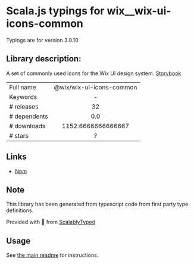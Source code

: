 
# Scala.js typings for wix__wix-ui-icons-common

Typings are for version 3.0.10

## Library description:
A set of commonly used icons for the Wix UI design system. [Storybook](https://wix-pages.com/wix-ui-icons-common)

|                    |                 |
| ------------------ | :-------------: |
| Full name          | @wix/wix-ui-icons-common |
| Keywords           | - |
| # releases         | 32 |
| # dependents       | 0.0 |
| # downloads        | 1152.6666666666667 |
| # stars            | ? |

## Links
- [Npm](https://www.npmjs.com/package/%40wix%2Fwix-ui-icons-common)
    


## Note
This library has been generated from typescript code from first party type definitions.

Provided with :purple_heart: from [ScalablyTyped](https://github.com/oyvindberg/ScalablyTyped)

## Usage
See [the main readme](../../readme.md) for instructions.


